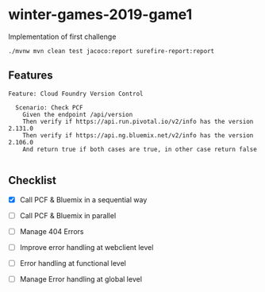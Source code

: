 # winter-games-2019-game1

Implementation of first challenge

```
./mvnw mvn clean test jacoco:report surefire-report:report
```

## Features

``` guerkin
Feature: Cloud Foundry Version Control

  Scenario: Check PCF
    Given the endpoint /api/version
    Then verify if https://api.run.pivotal.io/v2/info has the version 2.131.0
    Then verify if https://api.ng.bluemix.net/v2/info has the version 2.106.0
    And return true if both cases are true, in other case return false
     
```

## Checklist

- [x] Call PCF & Bluemix in a sequential way
- [ ] Call PCF & Bluemix in parallel
- [ ] Manage 404 Errors
- [ ] Improve error handling at webclient level
- [ ] Error handling at functional level
- [ ] Manage Error handling at global level
 